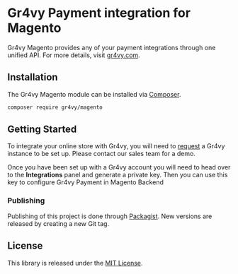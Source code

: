 # Gr4vy Payment integration for Magento

Gr4vy Magento provides any of your payment integrations through one unified API. For
more details, visit [gr4vy.com](https://gr4vy.com).

## Installation

The Gr4vy Magento module can be installed via [Composer](https://getcomposer.org/).

```sh
composer require gr4vy/magento
```

## Getting Started

To integrate your online store with Gr4vy, you will need to [request](https://gr4vy.com) a
Gr4vy instance to be set up. Please contact our sales team for a demo.

Once you have been set up with a Gr4vy account you will need to head over to the
**Integrations** panel and generate a private key. Then you can use this key to configure
Gr4vy Payment in Magento Backend

### Publishing

Publishing of this project is done through [Packagist][packagist]. New versions
are released by creating a new Git tag.

## License

This library is released under the [MIT License](LICENSE).

[packagist]: https://packagist.org/packages/gr4vy/magento
